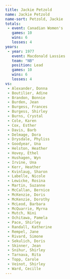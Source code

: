 ```yaml
---
title: Jackie Petzold
name: Jackie Petzold
name-sort: Petzold, Jackie
totals:
 - event: Canadian Women's
   games: 10
   wins: 6
   losses: 4
years:
 - year: 1977
   event: Macdonald Lassies
   team: "NB"
   position: Lead
   games: 10
   wins: 6
   losses: 4
vs:
 - Alexander, Donna
 - Boutilier, Adine
 - Brandon, Bonnie
 - Burden, Jean
 - Burgess, Frances
 - Burgess, Shirley
 - Burns, Crystal
 - Cole, Karen
 - Cox, Esther
 - Davis, Barb
 - Delmage, Dora
 - Drysdale, Phyliss
 - Goodyear, Una
 - Helston, Heather
 - Hovey, Ethel
 - Hushagen, Wyn
 - Irvine, Una
 - Kerr, Heather
 - Kvinlaug, Sharon
 - Labelle, Nicole
 - Lewicke, Rosina
 - Martin, Suzanne
 - McCallan, Bernice
 - McKenzie, Doris
 - McKenzie, Dorothy
 - McLeod, Barbara
 - McQuarrie, Myrna
 - Mutch, Nini
 - Ochitawa, Pamela
 - Pace, Shirley
 - Randall, Katherine
 - Rempel, Jane
 - Rivard, Simone
 - Sekulich, Doris
 - Skinner, Jean
 - Snihur, Shirley
 - Tarnava, Rita
 - Topp, Carole
 - Veinot, Shirley
 - Ward, Cecille
---
```

